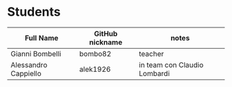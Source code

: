 # Students

| Full Name | GitHub nickname | notes |
| --------- | --------------- | ----- |
| Gianni Bombelli | bombo82 |  teacher |
| Alessandro Cappiello | alek1926 | in team con Claudio Lombardi |
